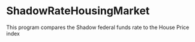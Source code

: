 # ShadowRateHousingMarket
 This program compares the Shadow federal funds rate to the House Price index

